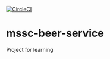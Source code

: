 [![CircleCI](https://circleci.com/gh/boucennafateh/-mssc-beer-service/tree/main.svg?style=svg)](https://circleci.com/gh/boucennafateh/-mssc-beer-service/tree/main)
# mssc-beer-service

Project for learning